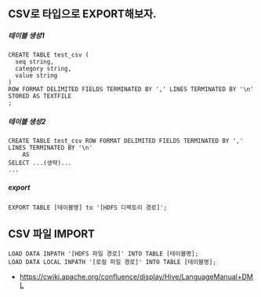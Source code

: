 ## CSV로 타입으로 EXPORT해보자.
##### 테이블 생성1
```
CREATE TABLE test_csv (
  seq string,
  category string,
  value string
)
ROW FORMAT DELIMITED FIELDS TERMINATED BY ',' LINES TERMINATED BY '\n'    
STORED AS TEXTFILE
;
```
##### 테이블 생성2
```
CREATE TABLE test_csv ROW FORMAT DELIMITED FIELDS TERMINATED BY ',' LINES TERMINATED BY '\n'
    AS
SELECT ...(생략)...
...
```
##### export
```
EXPORT TABLE [테이블명] to '[HDFS 디렉토리 경로]';
```

## CSV 파일 IMPORT
```
LOAD DATA INPATH '[HDFS 파일 경로]' INTO TABLE [테이블명];
LOAD DATA LOCAL INPATH '[로컬 파일 경로]' INTO TABLE [테이블명];
```
- https://cwiki.apache.org/confluence/display/Hive/LanguageManual+DML
